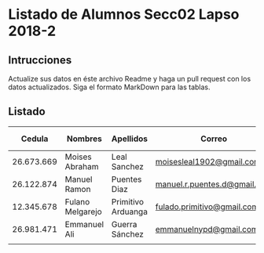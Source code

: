 # Listado de Alumnos Secc02 Lapso 2018-2
## Intrucciones
Actualize sus datos en éste archivo Readme y haga un pull request con los datos actualizados.  Siga 
el formato MarkDown para las tablas.
## Listado
| Cedula     | Nombres          | Apellidos          | Correo                     | Usuario GitHub |
|------------|------------------|--------------------|----------------------------|----------------|
| 26.673.669 | Moises Abraham   | Leal Sanchez       | moisesleal1902@gmail.com   | moises1747     |
| 26.122.874 | Manuel Ramon     | Puentes Diaz       | manuel.r.puentes.d@gmail.com | ManuelPuentes  |
| 12.345.678 | Fulano Melgarejo | Primitivo Arduanga | fulado.primitivo@gmail.com | fulanop        |
| 26.981.471 | Emmanuel Ali     | Guerra Sánchez     | emmanuelnypd@gmail.com     | eagskunst      |
|            |                  |                    |                            |                |
